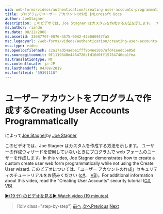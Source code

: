 ```yaml
---
uid: web-forms/videos/authentication/creating-user-accounts-programmatically
title: プログラムでユーザー アカウントの作成 |Microsoft Docs
author: JoeStagner
description: このビデオでは、Joe Stagner はカスタムを作成する方法を示します。 ユーザーの作成ウィザードを使用していないときにプログラムで web フォームのユーザーを作成します。 追加する.
ms.author: riande
ms.date: 08/22/2008
ms.assetid: 33087707-9876-4575-9042-42e0d0947fa5
msc.legacyurl: /web-forms/videos/authentication/creating-user-accounts-programmatically
msc.type: video
ms.openlocfilehash: c2a17ad54aebe1fff9b4ee5067afd41eedc5e05d
ms.sourcegitcommit: 0f1119340e4464720cfd16d0ff15764746ea1fea
ms.translationtype: MT
ms.contentlocale: ja-JP
ms.lasthandoff: 04/09/2019
ms.locfileid: "59391118"
---
```

# <a name="creating-user-accounts-programmatically"></a><span data-ttu-id="0260d-104">ユーザー アカウントをプログラムで作成する</span><span class="sxs-lookup"><span data-stu-id="0260d-104">Creating User Accounts Programmatically</span></span>

<span data-ttu-id="0260d-105">によって[Joe Stagner](https://github.com/JoeStagner)</span><span class="sxs-lookup"><span data-stu-id="0260d-105">by [Joe Stagner](https://github.com/JoeStagner)</span></span>

<span data-ttu-id="0260d-106">このビデオでは、Joe Stagner はカスタムを作成する方法を示します。 ユーザーの作成ウィザードを使用していないときにプログラムで web フォームのユーザーを作成します。</span><span class="sxs-lookup"><span data-stu-id="0260d-106">In this video, Joe Stagner demonstrates how to create a custom create user web form programmatically while not using the Create User wizard.</span></span> <span data-ttu-id="0260d-107">このビデオについては、「ユーザー アカウントの作成」セキュリティのチュートリアルをお読みください ([c#](../../overview/older-versions-security/membership/creating-user-accounts-cs.md)、 [VB](../../overview/older-versions-security/membership/creating-user-accounts-vb.md))。</span><span class="sxs-lookup"><span data-stu-id="0260d-107">For additional information about this video, read the "Creating User Accounts" security tutorial ([C#](../../overview/older-versions-security/membership/creating-user-accounts-cs.md), [VB](../../overview/older-versions-security/membership/creating-user-accounts-vb.md)).</span></span>

[<span data-ttu-id="0260d-108">&#9654;(19 分) のビデオを見る</span><span class="sxs-lookup"><span data-stu-id="0260d-108">&#9654; Watch video (19 minutes)</span></span>](https://channel9.msdn.com/Blogs/ASP-NET-Site-Videos/creating-user-accounts-programmatically)

> [!div class="step-by-step"]
> <span data-ttu-id="0260d-109">[前へ](creating-user-accounts-with-the-create-user-wizard.md)
> [次へ](validating-users-manually.md)</span><span class="sxs-lookup"><span data-stu-id="0260d-109">[Previous](creating-user-accounts-with-the-create-user-wizard.md)
[Next](validating-users-manually.md)</span></span>
